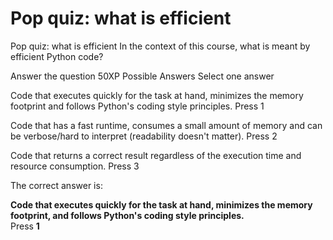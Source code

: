 # Pop quiz: what is efficient

Pop quiz: what is efficient
In the context of this course, what is meant by efficient Python code?

Answer the question
50XP
Possible Answers
Select one answer

Code that executes quickly for the task at hand, minimizes the memory footprint and follows Python's coding style principles.
Press
1

Code that has a fast runtime, consumes a small amount of memory and can be verbose/hard to interpret (readability doesn't matter).
Press
2

Code that returns a correct result regardless of the execution time and resource consumption.
Press
3

The correct answer is:

**Code that executes quickly for the task at hand, minimizes the memory footprint, and follows Python's coding style principles.**  
Press **1**